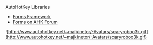 AutoHotKey Libraries

  * [Forms Framework](http://www.autohotkey.net/~majkinetor/Forms/_doc/files/inc/_Forms-ahk.html)
  * [Forms on AHK Forum](http://www.autohotkey.com/forum/viewtopic.php?t=53317)

![http://www.autohotkey.net/~majkinetor/-Avatars/scaryroboo3k.gif](http://www.autohotkey.net/~majkinetor/-Avatars/scaryroboo3k.gif)